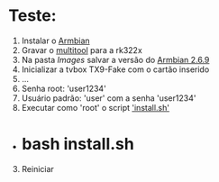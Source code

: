 
# Teste:

1. Instalar o [Armbian](https://www.armbian.com/)
  1. Gravar o [multitool](https://users.armbian.com/jock/rk322x/multitool/multitool.img.xz) para a rk322x
  2. Na pasta *Images* salvar a versão do [Armbian 2.6.9](https://github.com/armbian/community/releases/download/23.05.0-trunk-e33842ef2/Armbian_23.05.0-trunk-e33842ef2_Rk322x-box_lunar_edge_6.2.9.img.xz#rk322x-box)
  3. Inicializar a tvbox TX9-Fake com o cartão inserido
  4. ...
  5. Senha root: 'user1234'
  6. Usuário padrão: 'user' com a senha 'user1234'
2. Executar como 'root' o script ['install.sh'](/gambi-temporaria/install.sh)
  - # bash install.sh
3. Reiniciar
